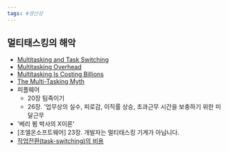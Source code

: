 ```yaml
---
tags: #생산성 
---
```


## 멀티태스킹의 해악
- [Multitasking and Task Switching](http://www.umich.edu/~bcalab/multitasking.html "Multitasking and Task Switching")
- [Multitasking Overhead](http://www.ddj.com/dept/architect/184415019)
- [Multitasking Is Costing Billions](http://www.pdinstitute.com/soapbox/2004/11/19-multitasking-is-costing-billions.html)
- [The Multi-Tasking Myth](http://www.codinghorror.com/blog/archives/000691.html)
- 피플웨어
	- 20장 팀죽이기
	-  26장. '업무상의 실수, 피로감, 이직률 상승, 초과근무 시간을 보충하기 위한
미달근무
- '베리 뵘 박사의 X이론'
- [조엘온소프트웨어] 23장. 개발자는 멀티태스킹 기계가 아닙니다.
- [작업전환(task-switching)의 비용](http://bobbyryu.blogspot.com/2010/01/task-switching.html?utm_source=feedburner&utm_medium=feed&utm_campaign=Feed%3A+bobbyryu+%28peopleware.kr%29 "http://bobbyryu.blogspot.com/2010/01/task-switching.html?utm_source=feedburner&utm_medium=feed&utm_campaign=Feed%3A+bobbyryu+%28peopleware.kr%29")

